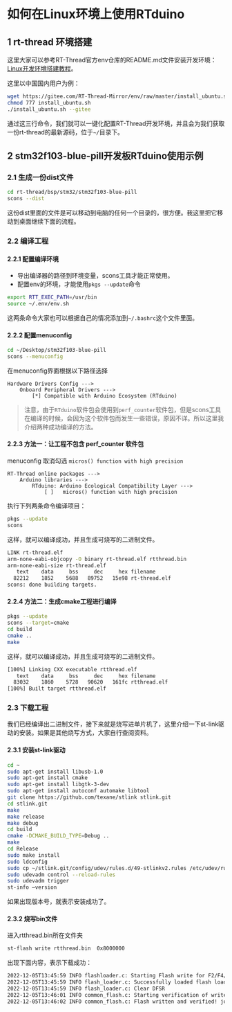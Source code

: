 # 如何在Linux环境上使用RTduino

## 1 rt-thread 环境搭建

这里大家可以参考RT-Thread官方env仓库的README.md文件安装开发环境：[Linux开发环境搭建教程](https://github.com/RT-Thread/env#install-env)。

这里以中国国内用户为例：
```sh
wget https://gitee.com/RT-Thread-Mirror/env/raw/master/install_ubuntu.sh
chmod 777 install_ubuntu.sh
./install_ubuntu.sh --gitee
```
通过这三行命令，我们就可以一键化配置RT-Thread开发环境，并且会为我们获取一份rt-thread的最新源码，位于`~/`目录下。

## 2 stm32f103-blue-pill开发板RTduino使用示例

### 2.1 生成一份dist文件

```sh
cd rt-thread/bsp/stm32/stm32f103-blue-pill
scons --dist
```
这份dist里面的文件是可以移动到电脑的任何一个目录的，很方便。我这里把它移动到桌面继续下面的流程。

### 2.2 编译工程

#### 2.2.1 配置编译环境

- 导出编译器的路径到环境变量，scons工具才能正常使用。
- 配置env的环境，才能使用`pkgs --update`命令
```sh
export RTT_EXEC_PATH=/usr/bin
source ~/.env/env.sh
```
这两条命令大家也可以根据自己的情况添加到`~/.bashrc`这个文件里面。

#### 2.2.2 配置menuconfig

```sh
cd ~/Desktop/stm32f103-blue-pill
scons --menuconfig
```
在menuconfig界面根据以下路径选择
```Kconfig
Hardware Drivers Config --->
    Onboard Peripheral Drivers --->
        [*] Compatible with Arduino Ecosystem (RTduino)
```
> 注意，由于`RTduino`软件包会使用到`perf_counter`软件包，但是scons工具在编译的时候，会因为这个软件包而发生一些错误，原因不详。所以这里我介绍两种成功编译的方法。

#### 2.2.3 方法一：让工程不包含 perf_counter 软件包

menuconfig 取消勾选 `micros() function with high precision`
```Kconfig
RT-Thread online packages --->
    Arduino libraries --->
        RTduino: Arduino Ecological Compatibility Layer --->
            [ ]   micros() function with high precision
```
执行下列两条命令编译项目：
```sh
pkgs --update
scons
```
这样，就可以编译成功，并且生成可烧写的二进制文件。
```sh
LINK rt-thread.elf
arm-none-eabi-objcopy -O binary rt-thread.elf rtthread.bin
arm-none-eabi-size rt-thread.elf
   text	   data	    bss	    dec	    hex	filename
  82212	   1852	   5688	  89752	  15e98	rt-thread.elf
scons: done building targets.
```

#### 2.2.4 方法二：生成cmake工程进行编译

```sh
pkgs --update
scons --target=cmake
cd build
cmake ..
make
```
这样，就可以编译成功，并且生成可烧写的二进制文件。
```sh
[100%] Linking CXX executable rtthread.elf
   text	   data	    bss	    dec	    hex	filename
  83032	   1860	   5728	  90620	  161fc	rtthread.elf
[100%] Built target rtthread.elf
```

### 2.3 下载工程

我们已经编译出二进制文件，接下来就是烧写进单片机了，这里介绍一下st-link驱动的安装。如果是其他烧写方式，大家自行查阅资料。

#### 2.3.1 安装st-link驱动
```sh
cd ~
sudo apt-get install libusb-1.0
sudo apt-get install cmake
sudo apt-get install libgtk-3-dev
sudo apt-get install autoconf automake libtool
git clone https://github.com/texane/stlink stlink.git
cd stlink.git
make 
make release 
make debug
cd build
cmake -DCMAKE_BUILD_TYPE=Debug ..
make
cd Release
sudo make install
sudo ldconfig
sudo cp ~/stlink.git/config/udev/rules.d/49-stlinkv2.rules /etc/udev/rules.d/
sudo udevadm control --reload-rules
sudo udevadm trigger
st-info –version
```
如果出现版本号，就表示安装成功了。

#### 2.3.2 烧写bin文件

进入rtthread.bin所在文件夹
```sh
st-flash write rtthread.bin  0x8000000
```
出现下面内容，表示下载成功：
```sh
2022-12-05T13:45:59 INFO flashloader.c: Starting Flash write for F2/F4/F7/L4
2022-12-05T13:45:59 INFO flash_loader.c: Successfully loaded flash loader in sram
2022-12-05T13:45:59 INFO flash_loader.c: Clear DFSR
2022-12-05T13:46:01 INFO common_flash.c: Starting verification of write complete
2022-12-05T13:46:02 INFO common_flash.c: Flash written and verified! jolly good!
```
